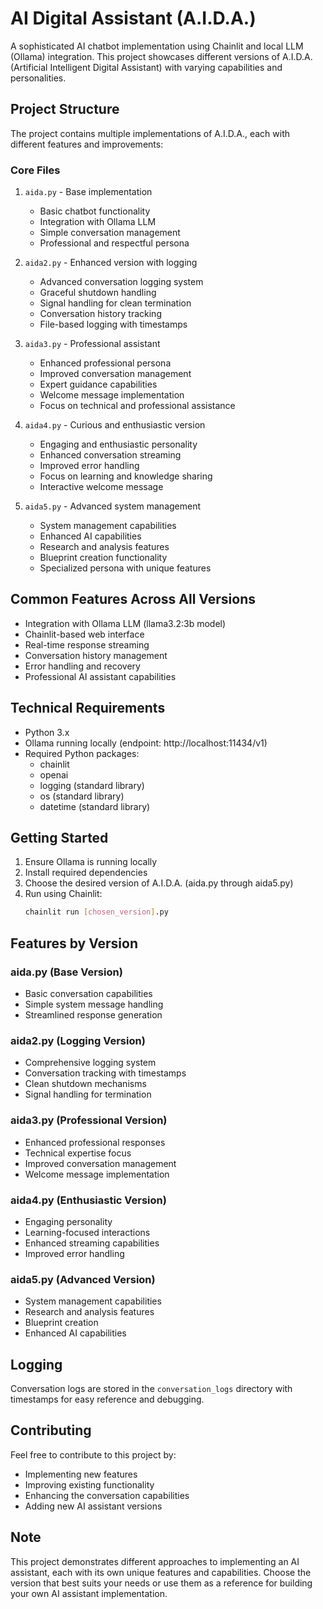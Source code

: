 # AI Digital Assistant (A.I.D.A.)

A sophisticated AI chatbot implementation using Chainlit and local LLM (Ollama) integration. This project showcases different versions of A.I.D.A. (Artificial Intelligent Digital Assistant) with varying capabilities and personalities.

## Project Structure

The project contains multiple implementations of A.I.D.A., each with different features and improvements:

### Core Files

1. `aida.py` - Base implementation
   - Basic chatbot functionality
   - Integration with Ollama LLM
   - Simple conversation management
   - Professional and respectful persona

2. `aida2.py` - Enhanced version with logging
   - Advanced conversation logging system
   - Graceful shutdown handling
   - Signal handling for clean termination
   - Conversation history tracking
   - File-based logging with timestamps

3. `aida3.py` - Professional assistant
   - Enhanced professional persona
   - Improved conversation management
   - Expert guidance capabilities
   - Welcome message implementation
   - Focus on technical and professional assistance

4. `aida4.py` - Curious and enthusiastic version
   - Engaging and enthusiastic personality
   - Enhanced conversation streaming
   - Improved error handling
   - Focus on learning and knowledge sharing
   - Interactive welcome message

5. `aida5.py` - Advanced system management
   - System management capabilities
   - Enhanced AI capabilities
   - Research and analysis features
   - Blueprint creation functionality
   - Specialized persona with unique features

## Common Features Across All Versions

- Integration with Ollama LLM (llama3.2:3b model)
- Chainlit-based web interface
- Real-time response streaming
- Conversation history management
- Error handling and recovery
- Professional AI assistant capabilities

## Technical Requirements

- Python 3.x
- Ollama running locally (endpoint: http://localhost:11434/v1)
- Required Python packages:
  - chainlit
  - openai
  - logging (standard library)
  - os (standard library)
  - datetime (standard library)

## Getting Started

1. Ensure Ollama is running locally
2. Install required dependencies
3. Choose the desired version of A.I.D.A. (aida.py through aida5.py)
4. Run using Chainlit:
   ```bash
   chainlit run [chosen_version].py
   ```

## Features by Version

### aida.py (Base Version)
- Basic conversation capabilities
- Simple system message handling
- Streamlined response generation

### aida2.py (Logging Version)
- Comprehensive logging system
- Conversation tracking with timestamps
- Clean shutdown mechanisms
- Signal handling for termination

### aida3.py (Professional Version)
- Enhanced professional responses
- Technical expertise focus
- Improved conversation management
- Welcome message implementation

### aida4.py (Enthusiastic Version)
- Engaging personality
- Learning-focused interactions
- Enhanced streaming capabilities
- Improved error handling

### aida5.py (Advanced Version)
- System management capabilities
- Research and analysis features
- Blueprint creation
- Enhanced AI capabilities

## Logging

Conversation logs are stored in the `conversation_logs` directory with timestamps for easy reference and debugging.

## Contributing

Feel free to contribute to this project by:
- Implementing new features
- Improving existing functionality
- Enhancing the conversation capabilities
- Adding new AI assistant versions

## Note

This project demonstrates different approaches to implementing an AI assistant, each with its own unique features and capabilities. Choose the version that best suits your needs or use them as a reference for building your own AI assistant implementation.

